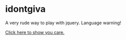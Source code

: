 idontgiva
=========

A very rude way to play with jquery. Language warning! 

[Click here to show you care.](http://htmlpreview.github.io/?https://github.com/betweenparentheses/idontgiva/blob/master/index.html)
